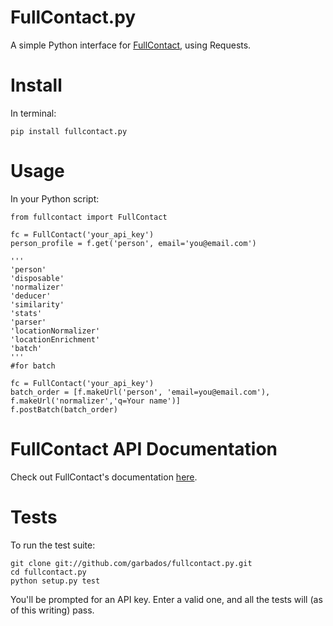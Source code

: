 # FullContact.py

A simple Python interface for [FullContact](http://www.fullcontact.com/), using Requests.

# Install

In terminal:

    pip install fullcontact.py

# Usage

In your Python script:

    from fullcontact import FullContact

    fc = FullContact('your_api_key')
    person_profile = f.get('person', email='you@email.com')
    
    '''
	'person'
    'disposable'
    'normalizer' 
    'deducer'
    'similarity'
    'stats'
    'parser' 
    'locationNormalizer'
    'locationEnrichment'
    'batch'
    '''
    #for batch
    
    fc = FullContact('your_api_key')
	batch_order = [f.makeUrl('person', 'email=you@email.com'), f.makeUrl('normalizer','q=Your name')]
	f.postBatch(batch_order)

# FullContact API Documentation

Check out FullContact's documentation [here](http://www.fullcontact.com/developer/docs/).

# Tests

To run the test suite:

    git clone git://github.com/garbados/fullcontact.py.git
    cd fullcontact.py
    python setup.py test

You'll be prompted for an API key. Enter a valid one, and all the tests will (as of this writing) pass.
